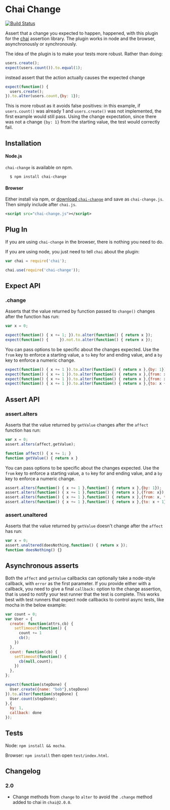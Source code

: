 # Chai Change

[![Build Status](https://travis-ci.org/timruffles/chai-change.svg?branch=master)](https://travis-ci.org/timruffles/chai-change)

Assert that a change you expected to happen, happened, with this plugin for the [chai](http://github.com/logicalparadox/chai) assertion library. The plugin works in node and the browser, asynchronously or synchronously.

The idea of the plugin is to make your tests more robust. Rather than doing:

```javascript
users.create();
expect(users.count()).to.equal(1);
```

instead assert that the action actually causes the expected change

```javascript
expect(function() {
  users.create();
}).to.alter(users.count,{by: 1});
```

This is more robust as it avoids false positives: in this example, if `users.count()` was already 1 and `users.create()` was not implemented, the first example would still pass. Using the change expectation, since there was not a change `{by: 1}` from the starting value, the test would correctly fail.

## Installation

#### Node.js

`chai-change` is available on npm.

      $ npm install chai-change

#### Browser

Either install via npm, or [download `chai-change`](src/plugin.js) and save as `chai-change.js`. Then simply include after `chai.js`.

```xml
<script src="chai-change.js"></script>
```

## Plug In

If you are using `chai-change` in the browser, there is nothing you need to do.

If you are using node, you just need to tell `chai` about the plugin:

```js
var chai = require('chai');

chai.use(require('chai-change'));
```

## Expect API

### .change

Asserts that the value returned by function passed to `change()` changes after the function has run:

```javascript
var x = 0;

expect(function() { x += 1; }).to.alter(function() { return x });
expect(function() {     }).not.to.alter(function() { return x });
```

You can pass options to be specific about the changes expected. Use the `from` key to enforce a starting value, a `to` key for and ending value, and a
`by` key to enforce a numeric change.

```javascript
expect(function() { x += 1 }).to.alter(function() { return x },{by: 1});
expect(function() { x += 1 }).to.alter(function() { return x },{from: x});
expect(function() { x += 1 }).to.alter(function() { return x },{from: x, to: x + 1});
expect(function() { x += 1 }).to.alter(function() { return x },{to: x + 1});
```

## Assert API

### assert.alters

Asserts that the value returned by `getValue`
changes after the `affect` function has run:
                                                                                       
```javascript
var x = 0;
assert.alters(affect,getValue);

function affect() { x += 1; }
function getValue() { return x }
```
                                                                                       
You can pass options to be specific about the changes expected. Use the `from` 
key to enforce a starting value, a `to` key for and ending value, and a
`by` key to enforce a numeric change.
                                                                                       
```javascript
assert.alters(function() { x += 1 },function() { return x },{by: 1});
assert.alters(function() { x += 1 },function() { return x },{from: x});
assert.alters(function() { x += 1 },function() { return x },{from: x, to: x + 1});
assert.alters(function() { x += 1 },function() { return x },{to: x + 1});
```

### assert.unaltered

Asserts that the value returned by `getValue`
doesn't change after the `affect` has run:
                                                          
```javascript
var x = 0;
assert.unaltered(doesNothing,function() { return x });
function doesNothing() {}
```

## Asynchronous asserts

Both the `affect` and `getValue` callbacks can optionally take a node-style callback, with `error` as the first parameter. If you provide either with a callback, you need to give a final `callback:` option to the change assertion, that is used to notify your test runner that the test is complete. This works best with test runners that expect node callbacks to control async tests, like mocha in the below example:

```javascript
var count = 0;
var User = {
  create: function(attrs,cb) {
    setTimeout(function() {
      count += 1
      cb();
    })
  },
  count: function(cb) {
    setTimeout(function() {
      cb(null,count);
    })
  },
};

expect(function(stepDone) {
  User.create({name: "bob"},stepDone)
}).to.alter(function(stepDone) {
  User.count(stepDone);
},{
  by: 1,
  callback: done
});
```

## Tests

Node: `npm install && mocha`.

Browser: `npm install` then open `test/index.html`.

## Changelog

### 2.0

- Change methods from `change` to `alter` to avoid the `.change` method added to chai in `chai@2.0.0`.
